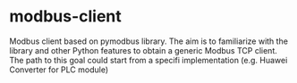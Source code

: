 # modbus-client
Modbus client based on pymodbus library. The aim is to familiarize with the library and other Python features to obtain a generic Modbus TCP client. The path to this goal could start from a specifi implementation (e.g. Huawei Converter for PLC module)
